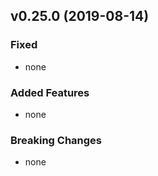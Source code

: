 ## v0.25.0 (2019-08-14)

### Fixed

- none


### Added Features

- none

### Breaking Changes

- none
